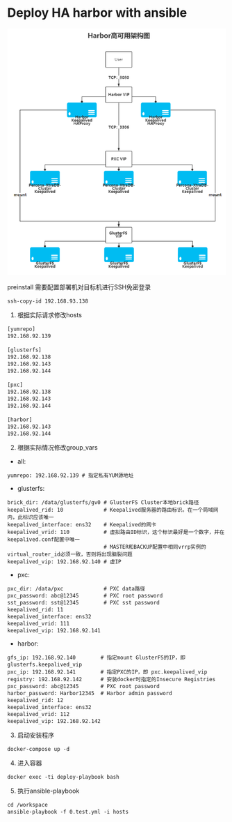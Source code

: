 # Deploy HA harbor with ansible

![alt](.manual/architecture.png)

preinstall
需要配置部署机对目标机进行SSH免密登录
```
ssh-copy-id 192.168.93.138
```
1. 根据实际请求修改hosts  
```
[yumrepo]
192.168.92.139

[glusterfs]
192.168.92.138 
192.168.92.143 
192.168.92.144 

[pxc]
192.168.92.138 
192.168.92.143 
192.168.92.144 

[harbor]
192.168.92.143
192.168.92.144
```

2. 根据实际情况修改group_vars  
* all:  
```
yumrepo: 192.168.92.139 # 指定私有YUM源地址
```
* glusterfs:  
```
brick_dir: /data/glusterfs/gv0 # GlusterFS Cluster本地brick路径
keepalived_rid: 10             # Keepalived服务器的路由标识。在一个局域网内，此标识应该唯一   
keepalived_interface: ens32    # Keepalived的网卡
keepalived_vrid: 110           # 虚拟路由ID标识，这个标识最好是一个数字，并在keepalived.conf配置中唯一
                               # MASTER和BACKUP配置中相同vrrp实例的virtual_router_id必须一致，否则将出现脑裂问题
keepalived_vip: 192.168.92.140 # 虚IP
```
* pxc:  
```
pxc_dir: /data/pxc             # PXC data路径
pxc_password: abc@12345        # PXC root password
sst_password: sst@12345        # PXC sst password
keepalived_rid: 11
keepalived_interface: ens32
keepalived_vrid: 111
keepalived_vip: 192.168.92.141
```
* harbor:  
```
gfs_ip: 192.168.92.140        # 指定mount GlusterFS的IP，即 glusterfs.keepalived_vip
pxc_ip: 192.168.92.141        # 指定PXC的IP，即 pxc.keepalived_vip
registry: 192.168.92.142      # 安装docker时指定的Insecure Registries
pxc_password: abc@12345       # PXC root password
harbor_password: Harbor12345  # Harbor admin password
keepalived_rid: 12          
keepalived_interface: ens32
keepalived_vrid: 112
keepalived_vip: 192.168.92.142
```
3. 启动安装程序
```
docker-compose up -d
```
4. 进入容器
```
docker exec -ti deploy-playbook bash
```
5. 执行ansible-playbook
```
cd /workspace
ansible-playbook -f 0.test.yml -i hosts
```
